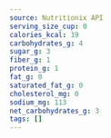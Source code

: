 ```yaml
---
source: Nutritionix API
serving_size_cup: 0
calories_kcal: 19
carbohydrates_g: 4
sugar_g: 3
fiber_g: 1
protein_g: 1
fat_g: 0
saturated_fat_g: 0
cholesterol_mg: 0
sodium_mg: 113
net_carbohydrates_g: 3
tags: []
---
```

